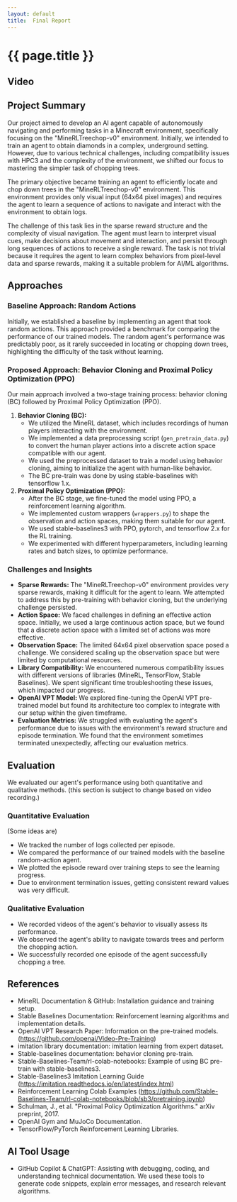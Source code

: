 ```yaml
---
layout: default
title:  Final Report
---
```


# {{ page.title }}

## Video

## Project Summary
Our project aimed to develop an AI agent capable of autonomously navigating and performing tasks in a Minecraft environment, specifically focusing on the "MineRLTreechop-v0" environment. Initially, we intended to train an agent to obtain diamonds in a complex, underground setting. However, due to various technical challenges, including compatibility issues with HPC3 and the complexity of the environment, we shifted our focus to mastering the simpler task of chopping trees.

The primary objective became training an agent to efficiently locate and chop down trees in the "MineRLTreechop-v0" environment. This environment provides only visual input (64x64 pixel images) and requires the agent to learn a sequence of actions to navigate and interact with the environment to obtain logs.

The challenge of this task lies in the sparse reward structure and the complexity of visual navigation. The agent must learn to interpret visual cues, make decisions about movement and interaction, and persist through long sequences of actions to receive a single reward. The task is not trivial because it requires the agent to learn complex behaviors from pixel-level data and sparse rewards, making it a suitable problem for AI/ML algorithms.

## Approaches

### Baseline Approach: Random Actions

Initially, we established a baseline by implementing an agent that took random actions. This approach provided a benchmark for comparing the performance of our trained models. The random agent's performance was predictably poor, as it rarely succeeded in locating or chopping down trees, highlighting the difficulty of the task without learning.

### Proposed Approach: Behavior Cloning and Proximal Policy Optimization (PPO)

Our main approach involved a two-stage training process: behavior cloning (BC) followed by Proximal Policy Optimization (PPO).

1.  **Behavior Cloning (BC):**
    * We utilized the MineRL dataset, which includes recordings of human players interacting with the environment.
    * We implemented a data preprocessing script (`gen_pretrain_data.py`) to convert the human player actions into a discrete action space compatible with our agent.
    * We used the preprocessed dataset to train a model using behavior cloning, aiming to initialize the agent with human-like behavior.
    * The BC pre-train was done by using stable-baselines with tensorflow 1.x.
2.  **Proximal Policy Optimization (PPO):**
    * After the BC stage, we fine-tuned the model using PPO, a reinforcement learning algorithm.
    * We implemented custom wrappers (`wrappers.py`) to shape the observation and action spaces, making them suitable for our agent.
    * We used stable-baselines3 with PPO, pytorch, and tensorflow 2.x for the RL training.
    * We experimented with different hyperparameters, including learning rates and batch sizes, to optimize performance.

### Challenges and Insights

* **Sparse Rewards:** The "MineRLTreechop-v0" environment provides very sparse rewards, making it difficult for the agent to learn. We attempted to address this by pre-training with behavior cloning, but the underlying challenge persisted.
* **Action Space:** We faced challenges in defining an effective action space. Initially, we used a large continuous action space, but we found that a discrete action space with a limited set of actions was more effective.
* **Observation Space:** The limited 64x64 pixel observation space posed a challenge. We considered scaling up the observation space but were limited by computational resources.
* **Library Compatibility:** We encountered numerous compatibility issues with different versions of libraries (MineRL, TensorFlow, Stable Baselines). We spent significant time troubleshooting these issues, which impacted our progress.
* **OpenAI VPT Model:** We explored fine-tuning the OpenAI VPT pre-trained model but found its architecture too complex to integrate with our setup within the given timeframe.
* **Evaluation Metrics:** We struggled with evaluating the agent's performance due to issues with the environment's reward structure and episode termination. We found that the environment sometimes terminated unexpectedly, affecting our evaluation metrics.

## Evaluation

We evaluated our agent's performance using both quantitative and qualitative methods. (this section is subject to change based on video recording.)

### Quantitative Evaluation
(Some ideas are)
* We tracked the number of logs collected per episode.
* We compared the performance of our trained models with the baseline random-action agent.
* We plotted the episode reward over training steps to see the learning progress.
* Due to environment termination issues, getting consistent reward values was very difficult.

### Qualitative Evaluation

* We recorded videos of the agent's behavior to visually assess its performance.
* We observed the agent's ability to navigate towards trees and perform the chopping action.
* We successfully recorded one episode of the agent successfully chopping a tree.


## References

* MineRL Documentation & GitHub: Installation guidance and training setup.
* Stable Baselines Documentation: Reinforcement learning algorithms and implementation details.
* OpenAI VPT Research Paper: Information on the pre-trained models. (https://github.com/openai/Video-Pre-Training)
* imitation library documentation: imitation learning from expert dataset.
* Stable-baselines documentation: behavior cloning pre-train.
* Stable-Baselines-Team/rl-colab-notebooks: Example of using BC pre-train with stable-baselines3.
* Stable-Baselines3 Imitation Learning Guide (https://imitation.readthedocs.io/en/latest/index.html)
* Reinforcement Learning Colab Examples (https://github.com/Stable-Baselines-Team/rl-colab-notebooks/blob/sb3/pretraining.ipynb)
* Schulman, J., et al. "Proximal Policy Optimization Algorithms." arXiv preprint, 2017.
* OpenAI Gym and MuJoCo Documentation.
* TensorFlow/PyTorch Reinforcement Learning Libraries.

## AI Tool Usage

* GitHub Copilot & ChatGPT: Assisting with debugging, coding, and understanding technical documentation. We used these tools to generate code snippets, explain error messages, and research relevant algorithms.
